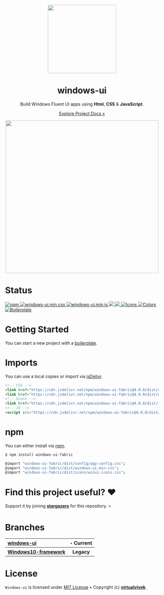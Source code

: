 <p align="center"> 
  <img src="https://github.com/virtualvivek/windows-ui/blob/master/src/assets/logo.png" width="224" />
</p>
<h1 align="center">windows-ui</h1>

<p align="center">Build Windows Fluent UI apps using <b>Html</b>, <b>CSS</b> & <b>JavaScript</b>.</p>
<p align="center"><a href="https://windows-ui.github.io/" target="_blank">Explore Project Docs »</a></p>

<meta name='keywords' content='Windows 10,Windows 11, FluentUI, html, css, js'>
<meta name='description' content='Build Windows Fluent UI apps using html, css & js'>
<meta name='author' content='Vivek Verma'>

<p align="center"><img src="https://github.com/virtualvivek/windows-ui/blob/master/src/assets/preview_header_dark.png" width="500" /></p>


# Status
<a href="https://www.npmjs.com/package/windows-ui">
  <img src="https://img.shields.io/github/package-json/v/virtualvivek/windows-ui?style=flat&color=CB3837&logo=npm&logoColor=ffffff&label=npm"
    alt="npm" />
</a>
<a href="https://github.com/virtualvivek/windows-ui/tree/master/dist/">
  <img src="https://img.shields.io/github/size/virtualvivek/windows-ui-fabric/dist/windows-ui.min.css?style=flat&logo=css3&color=1572B6&label=windows-ui.min.css" alt="windows-ui.min.css" />
</a>
<a href="https://github.com/virtualvivek/windows-ui/tree/master/dist/">
  <img src="https://img.shields.io/github/size/virtualvivek/windows-ui-fabric/dist/windows-ui.min.js?style=flat&logo=JavaScript&color=F7DF1E&label=windows-ui.min.js" alt="windows-ui.min.js" />
</a>
<a href="https://github.com/windows-ui/icons/tree/master/dist/" target="_blank">
  <img src="https://img.shields.io/github/size/windows-ui/icons/dist/winui-icons.min.css?style=flat&color=EF2D5E&logo=MaterialDesignIcons&logoColor=ffffff&label=winui-icons.min.css" />
</a>
<a href="https://github.com/windows-ui/icons/tree/master/dist/" target="_blank">
  <img src="https://img.shields.io/github/size/windows-ui/icons/dist/winui-icons.slim.css?style=flat&color=00A98F&logo=FontAwesome&logoColor=ffffff&label=winui-icons.slim.css" />
</a>
<a href="https://github.com/windows-ui/icons">
  <img src="https://img.shields.io/badge/Icons-Docs-darklime.svg?style=flat&color=0078F0&logo=Snowpack" alt="Icons" />
</a>
<a href="https://github.com/windows-ui/colors">
  <img src="https://img.shields.io/badge/Colors-Docs-darklime.svg?style=flat&color=512BD4&logo=LaravelHorizon&logoColor=ffffff" alt="Colors" />
</a>
<a href="https://github.com/windows-ui/boilerplate">
  <img src="https://img.shields.io/badge/Boilerplate-Template-darklime.svg?style=flat&color=006C66&logo=HeadlessUI&logoColor=ffffff" alt="Boilerplate" />
</a>


<h1>Getting Started</h1>

You can start a new project with a [boilerplate](https://github.com/virtualvivek/windows-ui/tree/master/boilerplate).

# Imports
You can use a local copies or import via [jsDelivr](https://www.jsdelivr.com/).

```html
<!-- CSS -->
<link href="https://cdn.jsdelivr.net/npm/windows-ui-fabric@4.0.0/dist/config/app-config.css.css" rel="stylesheet" crossorigin="anonymous">
<link href="https://cdn.jsdelivr.net/npm/windows-ui-fabric@4.0.0/dist/windows-ui.min.css" rel="stylesheet" crossorigin="anonymous">
<!-- Icons -->
<link href="https://cdn.jsdelivr.net/npm/windows-ui-fabric@4.0.0/dist/icons/fonts/fonts.min.css" rel="stylesheet" crossorigin="anonymous">
<!-- JS -->
<script src="https://cdn.jsdelivr.net/npm/windows-ui-fabric@4.0.0/dist/windows-ui.min.js" crossorigin="anonymous"></script>
```


# npm
You can either install via [npm](https://www.npmjs.com/package/windows-ui-fabric).

```sh
$ npm install windows-ui-fabric

@import "windows-ui-fabric/dist/config/app-config.css";
@import "windows-ui-fabric/dist/windows-ui.min.css";
@import "windows-ui-fabric/dist/icons/winui-icons.css";
```


# Find this project useful? :heart:
Support it by joining [**stargazers**](https://github.com/virtualvivek/windows-ui/stargazers) for this repository. :star:

# Branches

<table>
  <tr align="left">
    <th><a href="https://github.com/virtualvivek/windows-ui">windows-ui<a/></th>
    <th>‣ Current</th>
  </tr>
  <tr>
    <th><a href="https://github.com/virtualvivek/windows-ui/tree/Windows10-framework">Windows10-framework<a/></th>
    <th>Legacy</th>
  </tr>
</table>


# License

`Windows-ui` is licensed under [MIT License](https://github.com/virtualvivek/windows-ui/blob/master/LICENSE) • 
Copyright (c) [**virtualvivek**](https://github.com/virtualvivek).
